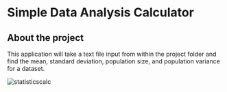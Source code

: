 # Simple Data Analysis Calculator

## About the project

This application will take a text file input from within the project folder and find the mean, standard deviation, population size, and population variance for a dataset. 

![statisticscalc](https://user-images.githubusercontent.com/110789514/209882842-33687bb2-bd64-49ae-ae16-62f28f68bef6.png)
